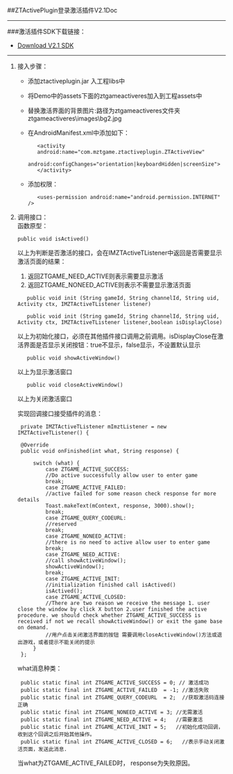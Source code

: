 ##ZTActivePlugin登录激活插件V2.1Doc  


---------------------------------------------------------

###激活插件SDK下载链接：

- [Download V2.1 SDK](http://222.73.243.55:3000/downloadsdk/ztactiveplugin.zip)

------------------------------------------------------------------

1. 接入步骤：  

   - 添加ztactiveplugin.jar 入工程libs中  
   - 将Demo中的assets下面的ztgameactiveres加入到工程assets中  
   - 替换激活界面的背景图片:路径为ztgameactiveres文件夹ztgameactiveres\images\bg2.jpg
   - 在AndroidManifest.xml中添加如下：
   		
   			<activity
            android:name="com.mztgame.ztactiveplugin.ZTActiveView"
            android:configChanges="orientation|keyboardHidden|screenSize">
        	</activity>
        
   - 添加权限：
   	
   			<uses-permission android:name="android.permission.INTERNET" />
        
2. 调用接口：  
	函数原型：  
	
	`public void isActived() `

		
	以上为判断是否激活的接口，会在IMZTActiveTListener中返回是否需要显示激活页面的结果：
	1. 返回ZTGAME_NEED_ACTIVE则表示需要显示激活
	2. 返回ZTGAME_NONEED_ACTIVE则表示不需要显示激活页面
			
    `	public void init (String gameId, String channelId, String uid, Activity ctx, IMZTActiveTListener listener)`
			
		
	`	public void init (String gameId, String channelId, String uid, Activity ctx, IMZTActiveTListener listener,boolean isDisplayClose)`
	
	以上为初始化接口，必须在其他插件接口调用之前调用。isDisplayClose在激活界面是否显示关闭按钮：true不显示，false显示，不设置默认显示
	
	`	public void showActiveWindow()`
	
	以上为显示激活窗口
	

	`	public void closeActiveWindow()`
	

	以上为关闭激活窗口

	
	实现回调接口接受插件的消息：
	
		private IMZTActiveTListener mImztListener = new IMZTActiveTListener() {
		
		@Override
		public void onFinished(int what, String response) {

			switch (what) {
				case ZTGAME_ACTIVE_SUCCESS:
				//Do active successfully allow user to enter game
				break;
				case ZTGAME_ACTIVE_FAILED:
				//active failed for some reason check response for more details
				Toast.makeText(mContext, response, 3000).show();
				break;
				case ZTGAME_QUERY_CODEURL:
				//reserved
				break;
				case ZTGAME_NONEED_ACTIVE:
				//there is no need to active allow user to enter game
				break;
				case ZTGAME_NEED_ACTIVE:
				//call showActiveWindow();
				showActiveWindow();
				break;
				case ZTGAME_ACTIVE_INIT:
				//initialization finished call isActived()
				isActived();
				case ZTGAME_ACTIVE_CLOSED:
				//There are two reason we receive the message 1. user close the window by click X button 2.user finished the active procedure. we should check whether ZTGAME_ACTIVE_SUCCESS is received if not we recall showActiveWindow() or exit the game base on demand.
				//用户点击关闭激活界面的按钮 需要调用closeActiveWindow()方法或退出游戏，或者提示不能关闭的提示
			}
		};
		
		
		
	what消息种类：  
			
		public static final int ZTGAME_ACTIVE_SUCCESS = 0; // 激活成功
		public static final int ZTGAME_ACTIVE_FAILED  = -1; //激活失败
		public static final int ZTGAME_QUERY_CODEURL  = 2;  //获取激活码连接正确
		public static final int ZTGAME_NONEED_ACTIVE = 3; //无需激活
		public static final int ZTGAME_NEED_ACTIVE = 4;   //需要激活
		public static final int ZTGAME_ACTIVE_INIT = 5;   //初始化成功回调，收到这个回调之后开始其他操作。
		public static final int ZTGAME_ACTIVE_CLOSED = 6;   //表示手动关闭激活页面，发送此消息.
	
	
	
	当what为ZTGAME_ACTIVE_FAILED时， response为失败原因。
	